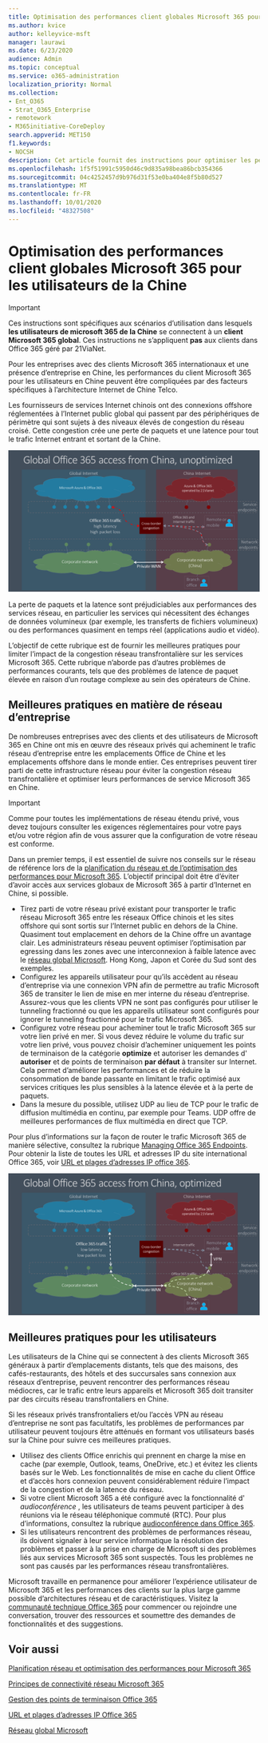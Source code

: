 ```yaml
---
title: Optimisation des performances client globales Microsoft 365 pour les utilisateurs de la Chine
ms.author: kvice
author: kelleyvice-msft
manager: laurawi
ms.date: 6/23/2020
audience: Admin
ms.topic: conceptual
ms.service: o365-administration
localization_priority: Normal
ms.collection:
- Ent_O365
- Strat_O365_Enterprise
- remotework
- M365initiative-CoreDeploy
search.appverid: MET150
f1.keywords:
- NOCSH
description: Cet article fournit des instructions pour optimiser les performances réseau pour les utilisateurs de Chine de clients Microsoft 365 généraux.
ms.openlocfilehash: 1f5f51991c5950d46c9d835a98bea86bcb354366
ms.sourcegitcommit: 04c4252457d9b976d31f53e0ba404e8f5b80d527
ms.translationtype: MT
ms.contentlocale: fr-FR
ms.lasthandoff: 10/01/2020
ms.locfileid: "48327508"
---
```

# <a name="microsoft-365-global-tenant-performance-optimization-for-china-users"></a>Optimisation des performances client globales Microsoft 365 pour les utilisateurs de la Chine

>[!IMPORTANT]
>Ces instructions sont spécifiques aux scénarios d’utilisation dans lesquels **les utilisateurs de microsoft 365 de la Chine** se connectent à un **client Microsoft 365 global**. Ces instructions ne s’appliquent **pas** aux clients dans Office 365 géré par 21ViaNet.

Pour les entreprises avec des clients Microsoft 365 internationaux et une présence d’entreprise en Chine, les performances du client Microsoft 365 pour les utilisateurs en Chine peuvent être compliquées par des facteurs spécifiques à l’architecture Internet de Chine Telco.

Les fournisseurs de services Internet chinois ont des connexions offshore réglementées à l’Internet public global qui passent par des périphériques de périmètre qui sont sujets à des niveaux élevés de congestion du réseau croisé. Cette congestion crée une perte de paquets et une latence pour tout le trafic Internet entrant et sortant de la Chine.

![Trafic Microsoft 365-non optimisé](../media/O365-networking/China-O365-unoptimized.png)

La perte de paquets et la latence sont préjudiciables aux performances des services réseau, en particulier les services qui nécessitent des échanges de données volumineux (par exemple, les transferts de fichiers volumineux) ou des performances quasiment en temps réel (applications audio et vidéo).

L’objectif de cette rubrique est de fournir les meilleures pratiques pour limiter l’impact de la congestion réseau transfrontalière sur les services Microsoft 365. Cette rubrique n’aborde pas d’autres problèmes de performances courants, tels que des problèmes de latence de paquet élevée en raison d’un routage complexe au sein des opérateurs de Chine.

## <a name="corporate-network-best-practices"></a>Meilleures pratiques en matière de réseau d’entreprise

De nombreuses entreprises avec des clients et des utilisateurs de Microsoft 365 en Chine ont mis en œuvre des réseaux privés qui acheminent le trafic réseau d’entreprise entre les emplacements Office de Chine et les emplacements offshore dans le monde entier. Ces entreprises peuvent tirer parti de cette infrastructure réseau pour éviter la congestion réseau transfrontalière et optimiser leurs performances de service Microsoft 365 en Chine.

>[!IMPORTANT]
>Comme pour toutes les implémentations de réseau étendu privé, vous devez toujours consulter les exigences réglementaires pour votre pays et/ou votre région afin de vous assurer que la configuration de votre réseau est conforme.

Dans un premier temps, il est essentiel de suivre nos conseils sur le réseau de référence lors de la [planification du réseau et de l’optimisation des performances pour Microsoft 365](https://aka.ms/tune). L’objectif principal doit être d’éviter d’avoir accès aux services globaux de Microsoft 365 à partir d’Internet en Chine, si possible.

- Tirez parti de votre réseau privé existant pour transporter le trafic réseau Microsoft 365 entre les réseaux Office chinois et les sites offshore qui sont sortis sur l’Internet public en dehors de la Chine. Quasiment tout emplacement en dehors de la Chine offre un avantage clair. Les administrateurs réseau peuvent optimiser l’optimisation par egressing dans les zones avec une interconnexion à faible latence avec le [réseau global Microsoft](https://docs.microsoft.com/azure/networking/microsoft-global-network). Hong Kong, Japon et Corée du Sud sont des exemples.
- Configurez les appareils utilisateur pour qu’ils accèdent au réseau d’entreprise via une connexion VPN afin de permettre au trafic Microsoft 365 de transiter le lien de mise en mer interne du réseau d’entreprise. Assurez-vous que les clients VPN ne sont pas configurés pour utiliser le tunneling fractionné ou que les appareils utilisateur sont configurés pour ignorer le tunneling fractionné pour le trafic Microsoft 365.
- Configurez votre réseau pour acheminer tout le trafic Microsoft 365 sur votre lien privé en mer. Si vous devez réduire le volume du trafic sur votre lien privé, vous pouvez choisir d’acheminer uniquement les points de terminaison de la catégorie **optimize** et autoriser les demandes d' **autoriser** et de points de terminaison **par défaut** à transiter sur Internet. Cela permet d’améliorer les performances et de réduire la consommation de bande passante en limitant le trafic optimisé aux services critiques les plus sensibles à la latence élevée et à la perte de paquets.
- Dans la mesure du possible, utilisez UDP au lieu de TCP pour le trafic de diffusion multimédia en continu, par exemple pour Teams. UDP offre de meilleures performances de flux multimédia en direct que TCP.

Pour plus d’informations sur la façon de router le trafic Microsoft 365 de manière sélective, consultez la rubrique [Managing Office 365 Endpoints](managing-office-365-endpoints.md). Pour obtenir la liste de toutes les URL et adresses IP du site international Office 365, voir [URL et plages d’adresses IP office 365](urls-and-ip-address-ranges.md).

![Trafic Microsoft 365 optimisé](../media/O365-networking/China-O365-optimized.png)

## <a name="user-best-practices"></a>Meilleures pratiques pour les utilisateurs

Les utilisateurs de la Chine qui se connectent à des clients Microsoft 365 généraux à partir d’emplacements distants, tels que des maisons, des cafés-restaurants, des hôtels et des succursales sans connexion aux réseaux d’entreprise, peuvent rencontrer des performances réseau médiocres, car le trafic entre leurs appareils et Microsoft 365 doit transiter par des circuits réseau transfrontaliers en Chine.

Si les réseaux privés transfrontaliers et/ou l’accès VPN au réseau d’entreprise ne sont pas facultatifs, les problèmes de performances par utilisateur peuvent toujours être atténués en formant vos utilisateurs basés sur la Chine pour suivre ces meilleures pratiques.

- Utilisez des clients Office enrichis qui prennent en charge la mise en cache (par exemple, Outlook, teams, OneDrive, etc.) et évitez les clients basés sur le Web. Les fonctionnalités de mise en cache du client Office et d’accès hors connexion peuvent considérablement réduire l’impact de la congestion et de la latence du réseau.
- Si votre client Microsoft 365 a été configuré avec la fonctionnalité d' _audioconférence_ , les utilisateurs de teams peuvent participer à des réunions via le réseau téléphonique commuté (RTC). Pour plus d’informations, consultez la rubrique [audioconférence dans Office 365](https://docs.microsoft.com/microsoftteams/audio-conferencing-in-office-365).
- Si les utilisateurs rencontrent des problèmes de performances réseau, ils doivent signaler à leur service informatique la résolution des problèmes et passer à la prise en charge de Microsoft si des problèmes liés aux services Microsoft 365 sont suspectés. Tous les problèmes ne sont pas causés par les performances réseau transfrontalières.

Microsoft travaille en permanence pour améliorer l’expérience utilisateur de Microsoft 365 et les performances des clients sur la plus large gamme possible d’architectures réseau et de caractéristiques. Visitez la [communauté technique Office 365](https://techcommunity.microsoft.com/t5/office-365/bd-p/Office365General) pour commencer ou rejoindre une conversation, trouver des ressources et soumettre des demandes de fonctionnalités et des suggestions.

## <a name="related-topics"></a>Voir aussi

[Planification réseau et optimisation des performances pour Microsoft 365](https://aka.ms/tune)

[Principes de connectivité réseau Microsoft 365](microsoft-365-network-connectivity-principles.md)

[Gestion des points de terminaison Office 365](managing-office-365-endpoints.md)

[URL et plages d’adresses IP Office 365](urls-and-ip-address-ranges.md)

[Réseau global Microsoft](https://docs.microsoft.com/azure/networking/microsoft-global-network)

